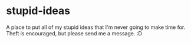 stupid-ideas
============

A place to put all of my stupid ideas that I'm never going to make time for. Theft is encouraged, but please send me a message. :D

